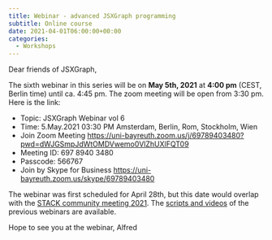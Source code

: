 ```yaml
---
title: Webinar - advanced JSXGraph programming
subtitle: Online course
date: 2021-04-01T06:00:00+00:00
categories:
  - Workshops
---
```


Dear friends of JSXGraph,

The sixth webinar in this series will be on **May 5th, 2021** at **4:00 pm** (CEST, Berlin time)
until ca. 4:45 pm. The zoom meeting will be open from 3:30 pm.
Here is the link:


- Topic: JSXGraph Webinar vol 6
- Time: 5.May.2021 03:30 PM Amsterdam, Berlin, Rom, Stockholm, Wien
- Join Zoom Meeting <https://uni-bayreuth.zoom.us/j/69789403480?pwd=dWJGSmpJdWtOMDVwemo0VlZhUXlFQT09>
- Meeting ID: 697 8940 3480
- Passcode: 566767
- Join by Skype for Business <https://uni-bayreuth.zoom.us/skype/69789403480>

The webinar was first scheduled for April 28th, but this date would overlap with the 
[STACK community meeting 2021](https://www.stack21.edu.ee/).
The [scripts and videos](/wp/docs) of the previous webinars are available.

Hope to see you at the webinar,
Alfred


